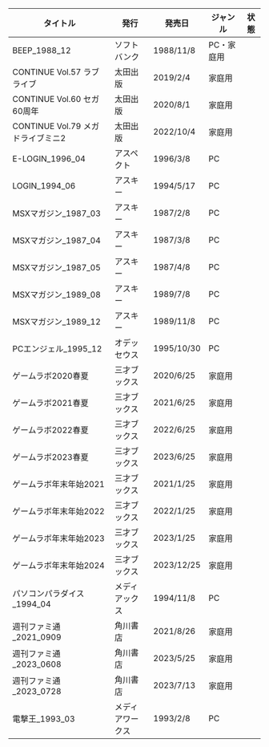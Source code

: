 | タイトル | 発行 | 発売日 | ジャンル | 状態 |
| ---- | ---- | ---- | ---- | ---- |
| BEEP_1988_12 | ソフトバンク | 1988/11/8 | PC・家庭用 |  |
| CONTINUE Vol.57 ラブライブ | 太田出版 | 2019/2/4 | 家庭用 |  |
| CONTINUE Vol.60 セガ60周年 | 太田出版 | 2020/8/1 | 家庭用 |  |
| CONTINUE Vol.79 メガドライブミニ2 | 太田出版 | 2022/10/4 | 家庭用 |  |
| E-LOGIN_1996_04 | アスペクト | 1996/3/8 | PC |  |
| LOGIN_1994_06 | アスキー | 1994/5/17 | PC |  |
| MSXマガジン_1987_03 | アスキー | 1987/2/8 | PC |  |
| MSXマガジン_1987_04 | アスキー | 1987/3/8 | PC |  |
| MSXマガジン_1987_05 | アスキー | 1987/4/8 | PC |  |
| MSXマガジン_1989_08 | アスキー | 1989/7/8 | PC |  |
| MSXマガジン_1989_12 | アスキー | 1989/11/8 | PC |  |
| PCエンジェル_1995_12 | オデッセウス | 1995/10/30 | PC |  |
| ゲームラボ2020春夏 | 三才ブックス | 2020/6/25 | 家庭用 |  |
| ゲームラボ2021春夏 | 三才ブックス | 2021/6/25 | 家庭用 |  |
| ゲームラボ2022春夏 | 三才ブックス | 2022/6/25 | 家庭用 |  |
| ゲームラボ2023春夏 | 三才ブックス | 2023/6/25 | 家庭用 |  |
| ゲームラボ年末年始2021 | 三才ブックス | 2021/1/25 | 家庭用 |  |
| ゲームラボ年末年始2022 | 三才ブックス | 2022/1/25 | 家庭用 |  |
| ゲームラボ年末年始2023 | 三才ブックス | 2023/1/25 | 家庭用 |  |
| ゲームラボ年末年始2024 | 三才ブックス | 2023/12/25 | 家庭用 |  |
| パソコンパラダイス_1994_04 | メディアックス | 1994/11/8 | PC |  |
| 週刊ファミ通_2021_0909 | 角川書店 | 2021/8/26 | 家庭用 |  |
| 週刊ファミ通_2023_0608 | 角川書店 | 2023/5/25 | 家庭用 |  |
| 週刊ファミ通_2023_0728 | 角川書店 | 2023/7/13 | 家庭用 |  |
| 電撃王_1993_03 | メディアワークス | 1993/2/8 | PC |  |
